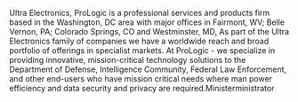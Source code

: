 Ultra Electronics, ProLogic is a professional services and products firm based in the Washington, DC area with major offices in Fairmont, WV; Belle Vernon, PA; Colorado Springs, CO and Westminster, MD[.](#mminitestdute) As part of the Ultra Electronics family of companies we have a worldwide reach and broad portfolio of offerings in specialist markets. At ProLogic - we specialize in providing innovative, mission-critical technology solutions to the Department of Defense, Intelligence Community, Federal Law Enforcement, and other end-users who have mission critical needs where man power efficiency and data security and privacy are required.Ministerministrator
